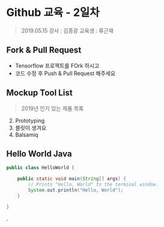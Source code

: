 # Github 교육 - 2일차

> 2019.05.15
> 강사 : 김종광
> 교육생 : 류근재
## Fork & Pull Request

- Tensorflow 프로젝트를 FOrk 하시고
- 코드 수정 후 Push & Pull Request 해주세요

## Mockup Tool List

> 2019년 인기 있는 제품 목록


2. Prototyping
3. 블릿이 생겨요
1999. Balsamiq

## Hello World Java

```java
public class HelloWorld {

    public static void main(String[] args) {
        // Prints "Hello, World" to the terminal window.
        System.out.println("Hello, World");
    }

}
```
.